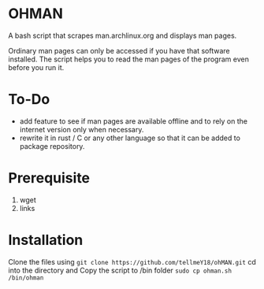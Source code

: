 <!--- Readme for A bash script --->
# OHMAN

A bash script that scrapes man.archlinux.org and displays man pages. 

Ordinary man pages can only be accessed if you have that software installed. The script helps you to read the man pages of the program even before you run it. 

# To-Do 

- add feature to see if man pages are available offline and to rely on the internet version only when necessary. 
- rewrite it in rust / C or any other language so that it can be added to package repository. 

# Prerequisite 

1. wget
2. links

# Installation

Clone the files using  `git clone https://github.com/tellmeY18/ohMAN.git`
cd into the directory and Copy the script to /bin folder `sudo cp ohman.sh /bin/ohman`
